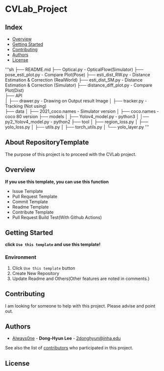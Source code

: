 # CVLab_Project
## Index
  - [Overview](#overview) 
  - [Getting Started](#getting-started)
  - [Contributing](#contributing)
  - [Authors](#authors)
  - [License](#license)
  
  '''sh
  ├── README.md
  ├── Optical.py                  - OpticalFlow(Simulator)
  ├── pose_esti_plot.py           - Compare Plot(Pose)
  ├── esti_dist_RW.py             - Distance Estimation & Correction (RealWorld)
  ├── esti_dist_SM.py             - Distance Estimation & Correction (Simulator)
  ├── distance_diff_plot.py       - Compare Plot(Dist)     
  ├── API      
  │   ├── drawer.py               - Drawing on Output result Image 
  │   ├── tracker.py              - Tracking (Not using)    
  ├── data
  │   ├── 2021_coco.names         - Simulator version
  │   ├── coco.names              - coco 80 version
  ├── models
  │   ├── Yolov4_model.py         - python3 
  │   │── py2_Yolov4_model.py     - python2
  ├── tool
  │   ├── region_loss.py
  │   ├── yolo_loss.py
  │   ├── utils.py
  │   ├── torch_utils.py
  │   └── yolo_layer.py
  '''
  
<!--  Other options to write Readme
  - [Deployment](#deployment)
  - [Used or Referenced Projects](Used-or-Referenced-Projects)
-->
## About RepositoryTemplate
<!--Wirte one paragraph of project description -->  
The purpose of this project is to proceed with the CVLab project.

## Overview
<!-- Write Overview about this project -->
**If you use this template, you can use this function**
- Issue Template
- Pull Request Template
- Commit Template
- Readme Template
- Contribute Template
- Pull Request Build Test(With Github Actions)

## Getting Started
**click `Use this template` and use this template!**
<!--
### Depencies
 Write about need to install the software and how to install them 
-->
### Environment
<!-- A step by step series of examples that tell you how to get a development 
env running

Say what the step will be

    Give the example

And repeat

    until finished
-->
1. Click `Use this template` button 
2. Create New Repository
3. Update Readme and Others(Other features are noted in comments.)
<!--
## Deployment
 Add additional notes about how to deploy this on a live system
 -->
## Contributing
<!-- Write the way to contribute -->
I am looking for someone to help with this project. Please advise and point out.  

## Authors
  - [Always0ne](https://github.com/2dongheee) - **Dong-Hyun Lee** - <2donghyun@inha.edu>

See also the list of [contributors](https://github.com/always0ne/readmeTemplate/contributors)
who participated in this project.
<!--
## Used or Referenced Projects
 - [referenced Project](project link) - **LICENSE** - little-bit introduce
-->

## License
```

```
